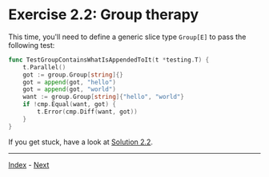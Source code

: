 # Exercise 2.2: Group therapy

This time, you'll need to define a generic slice type `Group[E]` to pass the following test:

```go
func TestGroupContainsWhatIsAppendedToIt(t *testing.T) {
	t.Parallel()
	got := group.Group[string]{}
	got = append(got, "hello")
	got = append(got, "world")
	want := group.Group[string]{"hello", "world"}
	if !cmp.Equal(want, got) {
		t.Error(cmp.Diff(want, got))
	}
}
```

If you get stuck, have a look at [Solution 2.2](../../solutions/2.2/group.go).

---

[Index](../../README.md) - [Next](../2.3/)